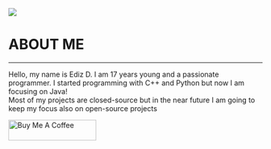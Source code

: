 <a href="https://eduralti.com"><img src="https://i.imgur.com/mmwTFOD.png"></a>
<h1> ABOUT ME </H1>
<hr>
<p>Hello, my name is Ediz D.
I am 17 years young and a passionate programmer. I started programming
with C++ and Python but now I am focusing on Java!<br> Most of my projects are
closed-source but in the near future I am going to
keep my focus also on open-source projects</p>
<a href="https://www.buymeacoffee.com/gitignore" target="_blank"><img src="https://cdn.buymeacoffee.com/buttons/default-orange.png" alt="Buy Me A Coffee" height="41" width="174"></a>

<!--
**scrookde/scrookde** is a ✨ _special_ ✨ repository because its `README.md` (this file) appears on your GitHub profile.

